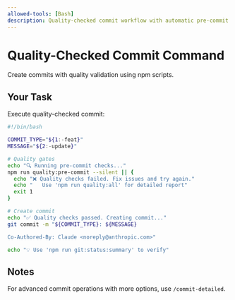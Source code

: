 ```yaml
---
allowed-tools: [Bash]
description: Quality-checked commit workflow with automatic pre-commit validation
---
```


# Quality-Checked Commit Command

Create commits with quality validation using npm scripts.

## Your Task
Execute quality-checked commit:

```bash
#!/bin/bash

COMMIT_TYPE="${1:-feat}"
MESSAGE="${2:-update}"

# Quality gates
echo "🔍 Running pre-commit checks..."
npm run quality:pre-commit --silent || {
  echo "❌ Quality checks failed. Fix issues and try again."
  echo "   Use 'npm run quality:all' for detailed report"
  exit 1
}

# Create commit
echo "✅ Quality checks passed. Creating commit..."
git commit -m "${COMMIT_TYPE}: ${MESSAGE}

Co-Authored-By: Claude <noreply@anthropic.com>"

echo "💡 Use 'npm run git:status:summary' to verify"
```

## Notes

For advanced commit operations with more options, use `/commit-detailed`.